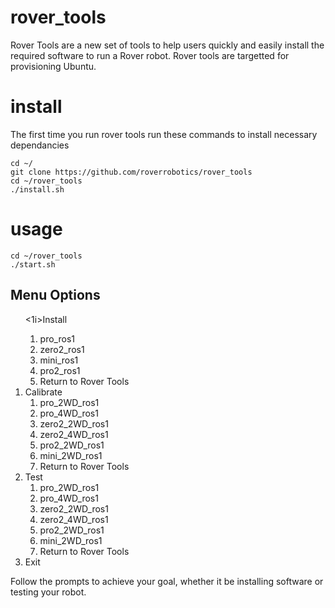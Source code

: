 # rover_tools

Rover Tools are a new set of tools to help users quickly and easily install the required software to run a Rover robot. Rover tools are targetted for provisioning Ubuntu.

# install

The first time you run rover tools run these commands to install necessary dependancies

```
cd ~/
git clone https://github.com/roverrobotics/rover_tools
cd ~/rover_tools
./install.sh
```

# usage

```
cd ~/rover_tools
./start.sh
```

## Menu Options

<ol>
  <1i>Install
    <ol>
    <li>pro_ros1</li>
    <li>zero2_ros1</li>
    <li>mini_ros1</li>
    <li>pro2_ros1</li>
    <li>Return to Rover Tools</li>
    </ol>
  </li>
  <li>Calibrate
    <ol>
    <li>pro_2WD_ros1</li>
    <li>pro_4WD_ros1</li>
    <li>zero2_2WD_ros1</li>
    <li>zero2_4WD_ros1</li>
    <li>pro2_2WD_ros1</li>
    <li>mini_2WD_ros1</li>
    <li>Return to Rover Tools</li>
    </ol>
  </li>
  <li>Test
    <ol>
    <li>pro_2WD_ros1</li>
    <li>pro_4WD_ros1</li>
    <li>zero2_2WD_ros1</li>
    <li>zero2_4WD_ros1</li>
    <li>pro2_2WD_ros1</li>
    <li>mini_2WD_ros1</li>
    <li>Return to Rover Tools</li>
    </ol>
  </li>
  <li>Exit</li>
</ol>

Follow the prompts to achieve your goal, whether it be installing software or testing your robot.
